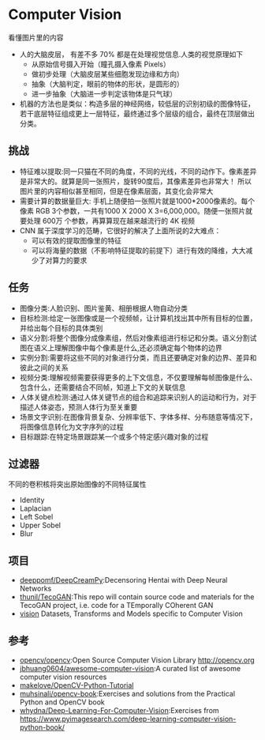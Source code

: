 # Computer Vision

看懂图片里的内容

* 人的大脑皮层， 有差不多 70% 都是在处理视觉信息.人类的视觉原理如下
  - 从原始信号摄入开始（瞳孔摄入像素 Pixels）
  - 做初步处理（大脑皮层某些细胞发现边缘和方向）
  - 抽象（大脑判定，眼前的物体的形状，是圆形的）
  - 进一步抽象（大脑进一步判定该物体是只气球）
* 机器的方法也是类似：构造多层的神经网络，较低层的识别初级的图像特征，若干底层特征组成更上一层特征，最终通过多个层级的组合，最终在顶层做出分类。

## 挑战

* 特征难以提取:同一只猫在不同的角度，不同的光线，不同的动作下。像素差异是非常大的。就算是同一张照片，旋转90度后，其像素差异也非常大！ 所以图片里的内容相似甚至相同，但是在像素层面，其变化会非常大
* 需要计算的数据量巨大: 手机上随便拍一张照片就是1000*2000像素的。每个像素 RGB 3个参数，一共有1000 X 2000 X 3=6,000,000。随便一张照片就要处理 600万 个参数，再算算现在越来越流行的 4K 视频
* CNN 属于深度学习的范畴，它很好的解决了上面所说的2大难点：
  - 可以有效的提取图像里的特征
  - 可以将海量的数据（不影响特征提取的前提下）进行有效的降维，大大减少了对算力的要求

## 任务

* 图像分类:人脸识别、图片鉴黄、相册根据人物自动分类
* 目标检测:给定一张图像或是一个视频帧，让计算机找出其中所有目标的位置，并给出每个目标的具体类别
* 语义分割:将整个图像分成像素组，然后对像素组进行标记和分类。语义分割试图在语义上理解图像中每个像素是什么,还必须确定每个物体的边界
* 实例分割:需要将这些不同的对象进行分类，而且还要确定对象的边界、差异和彼此之间的关系
* 视频分类:理解视频需要获得更多的上下文信息，不仅要理解每帧图像是什么、包含什么，还需要结合不同帧，知道上下文的关联信息
* 人体关键点检测:通过人体关键节点的组合和追踪来识别人的运动和行为，对于描述人体姿态，预测人体行为至关重要
* 场景文字识别:在图像背景复杂、分辨率低下、字体多样、分布随意等情况下，将图像信息转化为文字序列的过程
* 目标跟踪:在特定场景跟踪某一个或多个特定感兴趣对象的过程

## 过滤器

不同的卷积核将突出原始图像的不同特征属性

* Identity
* Laplacian
* Left Sobel
* Upper Sobel
* Blur

## 项目

* [deeppomf/DeepCreamPy](https://github.com/deeppomf/DeepCreamPy):Decensoring Hentai with Deep Neural Networks
* [thunil/TecoGAN](https://github.com/thunil/TecoGAN):This repo will contain source code and materials for the TecoGAN project, i.e. code for a TEmporally COherent GAN
* [vision](https://github.com/pytorch/vision) Datasets, Transforms and Models specific to Computer Vision

## 参考

* [opencv/opencv](https://github.com/opencv/opencv):Open Source Computer Vision Library <http://opencv.org>
* [jbhuang0604/awesome-computer-vision](https://github.com/jbhuang0604/awesome-computer-vision):A curated list of awesome computer vision resources
* [makelove/OpenCV-Python-Tutorial](https://github.com/makelove/OpenCV-Python-Tutorial)
* [muhsinali/opencv-book](https://github.com/muhsinali/opencv-book):Exercises and solutions from the Practical Python and OpenCV book
* [whydna/Deep-Learning-For-Computer-Vision](https://github.com/whydna/Deep-Learning-For-Computer-Vision):Exercises from <https://www.pyimagesearch.com/deep-learning-computer-vision-python-book/>
